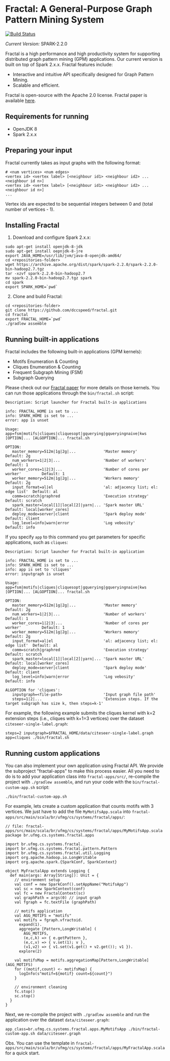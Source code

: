 # Fractal: A General-Purpose Graph Pattern Mining System
[![Build Status](https://travis-ci.com/dccspeed/fractal.svg?branch=master)](https://travis-ci.com/dccspeed/fractal)

*Current Version:* SPARK-2.2.0

Fractal is a high performance and high productivity system for supporting distributed graph
pattern mining (GPM) applications. Our current version is built on top of Spark 2.x.x.
Fractal features include:
* Interactive and intuitive API specifically designed for Graph Pattern Mining.
* Scalable and efficient.

Fractal is open-source with the Apache 2.0 license. Fractal paper is available [here](https://dl.acm.org/citation.cfm?id=3319875).

## Requirements for running

* OpenJDK 8
* Spark 2.x.x

## Preparing your input
Fractal currently takes as input graphs with the following format:

```
# <num vertices> <num edges>
<vertex id> <vertex label> [<neighbour id1> <neighbour id2> ... <neighbour id n>]
<vertex id> <vertex label> [<neighbour id1> <neighbour id2> ... <neighbour id n>]
...
```

Vertex ids are expected to be sequential integers between 0 and (total number of vertices - 1).

## Installing Fractal

1. Download and configure Spark 2.x.x:

```
sudo apt-get install openjdk-8-jdk
sudo apt-get install oepnjdk-8-jre
export JAVA_HOME=/usr/lib/jvm/java-8-openjdk-amd64/
cd <repositories-folder>
wget https://archive.apache.org/dist/spark/spark-2.2.0/spark-2.2.0-bin-hadoop2.7.tgz
tar -xzvf spark-2.2.0-bin-hadoop2.7
mv spark-2.2.0-bin-hadoop2.7.tgz spark
cd spark
export SPARK_HOME=`pwd` 
```

2. Clone and build Fractal:
```
cd <repositories-folder>
git clone https://github.com/dccspeed/fractal.git
cd fractal
export FRACTAL_HOME=`pwd`
./gradlew assemble
```

## Running built-in applications

Fractal includes the following built-in applications (GPM kernels):

- Motifs Enumeration & Counting
- Cliques Enumeration & Counting
- Frequent Subgraph Mining (FSM)
- Subgraph Querying

Please check out our [Fractal paper](https://dl.acm.org/citation.cfm?id=3319875) for more details on
those kernels. You can run those applications through the ```bin/fractal.sh``` script:

```
Description: Script launcher for Fractal built-in applications

info: FRACTAL_HOME is set to ...
info: SPARK_HOME is set to ...
error: app is unset

Usage:
app=fsm|motifs|cliques|cliquesopt|gquerying|gqueryingnaive|kws [OPTION]... [ALGOPTION]... fractal.sh

OPTION:
   master_memory=512m|1g|2g|...            'Master memory'                      Default: 2g
   num_workers=1|2|3|...                   'Number of workers'                  Default: 1
   worker_cores=1|2|3|...                  'Number of cores per worker'         Default: 1
   worker_memory=512m|1g|2g|...            'Workers memory'                     Default: 2g
   input_format=al|el                      'al: adjacency list; el: edge list'  Default: al
   comm=scratch|graphred                   'Execution strategy'                 Default: scratch
   spark_master=local[1]|local[2]|yarn|... 'Spark master URL'                   Default: local[worker_cores]
   deploy_mode=server|client               'Spark deploy mode'                  Default: client
   log_level=info|warn|error               'Log vebosity'                       Default: info
```

If you specify `app` to this command you get parameters for specific applications, such as `cliques`:

```
Description: Script launcher for Fractal built-in application

info: FRACTAL_HOME is set to ...
info: SPARK_HOME is set to ...
info: app is set to 'cliques'
error: inputgraph is unset

Usage:
app=fsm|motifs|cliques|cliquesopt|gquerying|gqueryingnaive|kws [OPTION]... [ALGOPTION]... fractal.sh

OPTION:
   master_memory=512m|1g|2g|...            'Master memory'                      Default: 2g
   num_workers=1|2|3|...                   'Number of workers'                  Default: 1
   worker_cores=1|2|3|...                  'Number of cores per worker'         Default: 1
   worker_memory=512m|1g|2g|...            'Workers memory'                     Default: 2g
   input_format=al|el                      'al: adjacency list; el: edge list'  Default: al
   comm=scratch|graphred                   'Execution strategy'                 Default: scratch
   spark_master=local[1]|local[2]|yarn|... 'Spark master URL'                   Default: local[worker_cores]
   deploy_mode=server|client               'Spark deploy mode'                  Default: client
   log_level=info|warn|error               'Log vebosity'                       Default: info 

ALGOPTION for 'cliques':
   inputgraph=<file-path>                  'Input graph file path'
   steps=1|2|...                           'Extension steps. If the target subgraph has size k, then steps=k-1'
```

For example, the following example submits the cliques kernel with k=2 extension steps
(i.e., cliques with k+1=3 vertices) over the dataset ```citeseer-single-label.graph```:
```
steps=2 inputgraph=$FRACTAL_HOME/data/citeseer-single-label.graph app=cliques ./bin/fractal.sh
```

## Running custom applications

You can also implement your own application using Fractal API. We provide the subproject 
"fractal-apps" to make this process easier. All you need to do is to add your application class
into ```fractal-apps/src/```, re-compile the project with ```./gradlew assemble```, and run your
code with the ```bin/fractal-custom-app.sh``` script:

```
./bin/fractal-custom-app.sh
```

For example, lets create a custom application that counts motifs with 3 vertices.
We just have to add the file ```MyMotifsApp.scala``` into
```fractal-apps/src/main/scala/br/ufmg/cs/systems/fractal/apps/```:
```
// file: fractal-apps/src/main/scala/br/ufmg/cs/systems/fractal/apps/MyMotifsApp.scala
package br.ufmg.cs.systems.fractal.apps

import br.ufmg.cs.systems.fractal._
import br.ufmg.cs.systems.fractal.pattern.Pattern
import br.ufmg.cs.systems.fractal.util.Logging
import org.apache.hadoop.io.LongWritable
import org.apache.spark.{SparkConf, SparkContext}

object MyFractalApp extends Logging {
  def main(args: Array[String]): Unit = {
    // environment setup
    val conf = new SparkConf().setAppName("MotifsApp")
    val sc = new SparkContext(conf)
    val fc = new FractalContext(sc)
    val graphPath = args(0) // input graph
    val fgraph = fc.textFile (graphPath)

    // motifs application
    val AGG_MOTIFS = "motifs"
    val motifs = fgraph.vfractoid.
      expand(1).
      aggregate [Pattern,LongWritable] (
        AGG_MOTIFS,
        (e,c,k) => { e.getPattern },
        (e,c,v) => { v.set(1); v },
        (v1,v2) => { v1.set(v1.get() + v2.get()); v1 }).
      explore(2)

    val motifsMap = motifs.aggregationMap[Pattern,LongWritable](AGG_MOTIFS)
    for ((motif,count) <- motifsMap) {
      logInfo(s"motif=${motif} count=${count}")
    }

    // environment cleaning
    fc.stop()
    sc.stop()
  }
}
```

Next, we re-compile the project with ```./gradlew assemble``` and run the application over
the dataset ```data/citeseer.graph```:

```
app_class=br.ufmg.cs.systems.fractal.apps.MyMotifsApp ./bin/fractal-custom-app.sh data/citeseer.graph
```

Obs. You can use the template in ```fractal-apps/src/main/scala/br/ufmg/cs/systems/fractal/apps/MyFractalApp.scala```
for a quick start.
